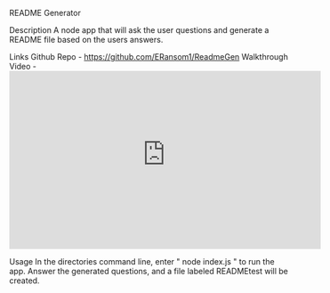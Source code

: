 README Generator

Description
A node app that will ask the user questions and generate a README file based on the users answers.


Links
Github Repo - https://github.com/ERansom1/ReadmeGen
Walkthrough Video - <iframe width="560px" height="320px" allowfullscreen="true" allow="autoplay *" src="https://bootcampspot.instructuremedia.com/embed/c5e59120-2cee-408b-b0d4-8afbaf1fc649" frameborder="0"></iframe>


Usage
In the directories command line, enter " node index.js " to run the app.
Answer the generated questions, and a file labeled READMEtest will be created.
